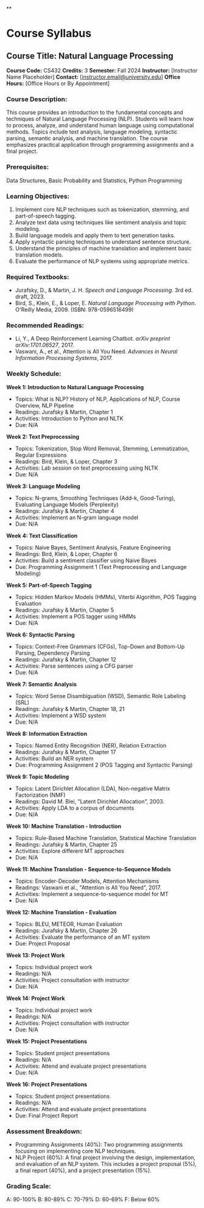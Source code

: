 **
# Course Syllabus
## Course Title: Natural Language Processing
**Course Code:** CS432
**Credits:** 3
**Semester:** Fall 2024
**Instructor:** [Instructor Name Placeholder]
**Contact:** [instructor.email@university.edu]
**Office Hours:** [Office Hours or By Appointment]

### Course Description:
This course provides an introduction to the fundamental concepts and techniques of Natural Language Processing (NLP). Students will learn how to process, analyze, and understand human language using computational methods. Topics include text analysis, language modeling, syntactic parsing, semantic analysis, and machine translation. The course emphasizes practical application through programming assignments and a final project.

### Prerequisites:
Data Structures, Basic Probability and Statistics, Python Programming

### Learning Objectives:
1.  Implement core NLP techniques such as tokenization, stemming, and part-of-speech tagging.
2.  Analyze text data using techniques like sentiment analysis and topic modeling.
3.  Build language models and apply them to text generation tasks.
4.  Apply syntactic parsing techniques to understand sentence structure.
5.  Understand the principles of machine translation and implement basic translation models.
6.  Evaluate the performance of NLP systems using appropriate metrics.

### Required Textbooks:
-   Jurafsky, D., & Martin, J. H. *Speech and Language Processing*. 3rd ed. draft, 2023.
-   Bird, S., Klein, E., & Loper, E. *Natural Language Processing with Python*. O'Reilly Media, 2009. (ISBN: 978-0596516499)

### Recommended Readings:
-   Li, Y., A Deep Reinforcement Learning Chatbot. *arXiv preprint arXiv:1701.06527*, 2017.
-   Vaswani, A., et al., Attention is All You Need. *Advances in Neural Information Processing Systems*, 2017.

### Weekly Schedule:
**Week 1: Introduction to Natural Language Processing**
-   Topics: What is NLP? History of NLP, Applications of NLP, Course Overview, NLP Pipeline
-   Readings: Jurafsky & Martin, Chapter 1
-   Activities: Introduction to Python and NLTK
-   Due: N/A

**Week 2: Text Preprocessing**
-   Topics: Tokenization, Stop Word Removal, Stemming, Lemmatization, Regular Expressions
-   Readings: Bird, Klein, & Loper, Chapter 3
-   Activities: Lab session on text preprocessing using NLTK
-   Due: N/A

**Week 3: Language Modeling**
-   Topics: N-grams, Smoothing Techniques (Add-k, Good-Turing), Evaluating Language Models (Perplexity)
-   Readings: Jurafsky & Martin, Chapter 4
-   Activities: Implement an N-gram language model
-   Due: N/A

**Week 4: Text Classification**
-   Topics: Naive Bayes, Sentiment Analysis, Feature Engineering
-   Readings: Bird, Klein, & Loper, Chapter 6
-   Activities: Build a sentiment classifier using Naive Bayes
-   Due: Programming Assignment 1 (Text Preprocessing and Language Modeling)

**Week 5: Part-of-Speech Tagging**
-   Topics: Hidden Markov Models (HMMs), Viterbi Algorithm, POS Tagging Evaluation
-   Readings: Jurafsky & Martin, Chapter 5
-   Activities: Implement a POS tagger using HMMs
-   Due: N/A

**Week 6: Syntactic Parsing**
-   Topics: Context-Free Grammars (CFGs), Top-Down and Bottom-Up Parsing, Dependency Parsing
-   Readings: Jurafsky & Martin, Chapter 12
-   Activities: Parse sentences using a CFG parser
-   Due: N/A

**Week 7: Semantic Analysis**
-   Topics: Word Sense Disambiguation (WSD), Semantic Role Labeling (SRL)
-   Readings: Jurafsky & Martin, Chapter 18, 21
-   Activities: Implement a WSD system
-   Due: N/A

**Week 8: Information Extraction**
-   Topics: Named Entity Recognition (NER), Relation Extraction
-   Readings: Jurafsky & Martin, Chapter 17
-   Activities: Build an NER system
-   Due: Programming Assignment 2 (POS Tagging and Syntactic Parsing)

**Week 9: Topic Modeling**
-   Topics: Latent Dirichlet Allocation (LDA), Non-negative Matrix Factorization (NMF)
-   Readings: David M. Blei, "Latent Dirichlet Allocation", 2003.
-   Activities: Apply LDA to a corpus of documents
-   Due: N/A

**Week 10: Machine Translation - Introduction**
-   Topics: Rule-Based Machine Translation, Statistical Machine Translation
-   Readings: Jurafsky & Martin, Chapter 25
-   Activities: Explore different MT approaches
-   Due: N/A

**Week 11: Machine Translation - Sequence-to-Sequence Models**
-   Topics: Encoder-Decoder Models, Attention Mechanisms
-   Readings: Vaswani et al., "Attention is All You Need", 2017.
-   Activities: Implement a sequence-to-sequence model for MT
-   Due: N/A

**Week 12: Machine Translation - Evaluation**
-   Topics: BLEU, METEOR, Human Evaluation
-   Readings: Jurafsky & Martin, Chapter 26
-   Activities: Evaluate the performance of an MT system
-   Due: Project Proposal

**Week 13: Project Work**
-   Topics: Individual project work
-   Readings: N/A
-   Activities: Project consultation with instructor
-   Due: N/A

**Week 14: Project Work**
-   Topics: Individual project work
-   Readings: N/A
-   Activities: Project consultation with instructor
-   Due: N/A

**Week 15: Project Presentations**
-   Topics: Student project presentations
-   Readings: N/A
-   Activities: Attend and evaluate project presentations
-   Due: N/A

**Week 16: Project Presentations**
-   Topics: Student project presentations
-   Readings: N/A
-   Activities: Attend and evaluate project presentations
-   Due: Final Project Report

### Assessment Breakdown:
*   Programming Assignments (40%): Two programming assignments focusing on implementing core NLP techniques.
*   NLP Project (60%): A final project involving the design, implementation, and evaluation of an NLP system. This includes a project proposal (5%), a final report (40%), and a project presentation (15%).

### Grading Scale:
A: 90-100%
B: 80-89%
C: 70-79%
D: 60-69%
F: Below 60%